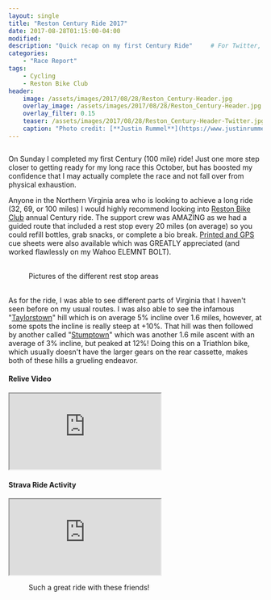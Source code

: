 ```yaml
---
layout: single
title: "Reston Century Ride 2017"
date: 2017-08-28T01:15:00-04:00
modified:
description: "Quick recap on my first Century Ride" 	# For Twitter, not the Title
categories:
    - "Race Report"
tags:
    - Cycling
    - Reston Bike Club
header:
    image: /assets/images/2017/08/28/Reston_Century-Header.jpg            # Twitter (use 'overlay_image')
    overlay_image: /assets/images/2017/08/28/Reston_Century-Header.jpg    # Article header at 2048x768
    overlay_filter: 0.15
    teaser: /assets/images/2017/08/28/Reston_Century-Header-Twitter.jpg   # Shrink image to 575x216
    caption: "Photo credit: [**Justin Rummel**](https://www.justinrummel.com)"
---
```


<figure class="align-right"><a href="{{ site.url }}/assets/images/2017/08/28/Reston_Century-LG-2.jpg"><img src="{{ site.url }}/assets/images/2017/08/28/Reston_Century-SM-2.jpg" alt="" /></a></figure>On Sunday I completed my first Century (100 mile) ride!  Just one more step closer to getting ready for my long race this October, but has boosted my confidence that I may actually complete the race and not fall over from physical exhaustion.

Anyone in the Northern Virginia area who is looking to achieve a long ride (32, 69, or 100 miles) I would highly recommend looking into [Reston Bike Club][rbc] annual Century ride.  The support crew was AMAZING as we had a guided route that included a rest stop every 20 miles (on average) so you could refill bottles, grab snacks, or complete a bio break.  [Printed and GPS][maps] cue sheets were also available which was GREATLY appreciated (and worked flawlessly on my Wahoo ELEMNT BOLT).

<figure class="third">
<a href="{{ site.url }}/assets/images/2017/08/28/Reston_Century-LG-1.jpg"><img src="{{ site.url }}/assets/images/2017/08/28/Reston_Century-LG-1.jpg" alt="" /></a>
<a href="{{ site.url }}/assets/images/2017/08/28/Reston_Century-LG-3.jpg"><img src="{{ site.url }}/assets/images/2017/08/28/Reston_Century-LG-3.jpg" alt="" /></a>
<a href="{{ site.url }}/assets/images/2017/08/28/Reston_Century-LG-5.jpg"><img src="{{ site.url }}/assets/images/2017/08/28/Reston_Century-LG-5.jpg" alt="" /></a>
<figcaption>Pictures of the different rest stop areas</figcaption><br />
</figure>

As for the ride, I was able to see different parts of Virginia that I haven't seen before on my usual routes.  I was also able to see the infamous "[Taylorstown][taylor]" hill which is on average 5% incline over 1.6 miles, however, at some spots the incline is really steep at +10%.  That hill was then followed by another called "[Stumptown][stump]" which was another 1.6 mile ascent with an average of 3% incline, but peaked at 12%!  Doing this on a Triathlon bike, which usually doesn't have the larger gears on the rear cassette, makes both of these hills a grueling endeavor.

<!-- Relive Frame -->
#### Relive Video
<div class="embed-container embed-container-relive">
    <iframe src='https://www.relive.cc/view/1155433465/embed?x-ref=sc' scrolling='no' allowtransparency webkitAllowFullScreen mozallowfullscreen allowFullScreen></iframe>
</div>


<!-- Strava Frame -->
#### Strava Ride Activity
<div class="embed-container embed-container-strava">
    <iframe src='https://www.strava.com/activities/1155433465/embed/f25254769a88cc050972c27cba6da2a6235be8bb' scrolling='no' allowtransparency webkitAllowFullScreen mozallowfullscreen allowFullScreen></iframe>
</div>

<figure class="align-center"><a href="{{ site.url }}/assets/images/2017/08/28/Reston_Century-Team-LG-1.jpg"><img src="{{ site.url }}/assets/images/2017/08/28/Reston_Century-Team-MD-1.jpg" alt="" /></a>
<figcaption>Such a great ride with these friends!</figcaption>
</figure>


[rbc]: https://restonbikeclub.org/page-1860707
[maps]: https://ridewithgps.com/events/30985-reston-century-2017
[taylor]: https://www.strava.com/activities/1155433465/analysis/13712/14288
[stump]: https://www.strava.com/activities/1155433465/analysis/14593/15120